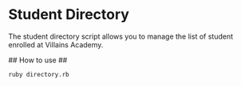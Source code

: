 # Student Directory #

The student directory script allows you to manage the list of student enrolled at Villains Academy.

## How to use ##

```shell
ruby directory.rb
``` 
